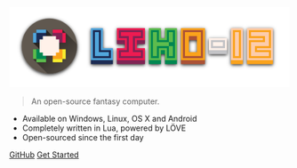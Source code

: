 ![LIKO-12's Logo](_media/Header_Logo.png)

> An open-source fantasy computer.

* Available on Windows, Linux, OS X and Android
* Completely written in Lua, powered by LÖVE
* Open-sourced since the first day

[GitHub](https://github.com/LIKO-12/LIKO-12)
[Get Started](Get_started.md)
